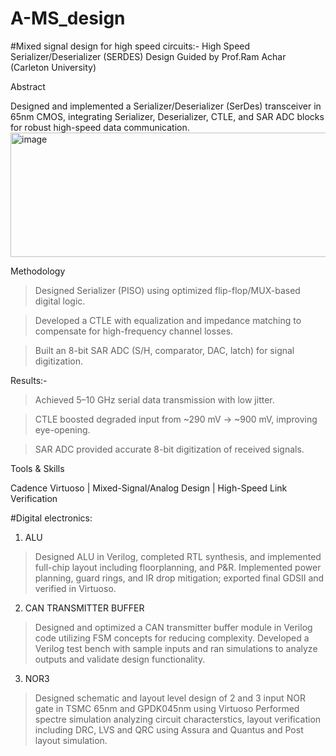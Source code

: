 # A-MS_design

#Mixed signal design for high speed circuits:-
High Speed Serializer/Deserializer (SERDES) Design
Guided by Prof.Ram Achar (Carleton University)

Abstract

Designed and implemented a Serializer/Deserializer (SerDes) transceiver in 65nm CMOS, integrating Serializer, Deserializer, CTLE, and SAR ADC blocks for robust high-speed data communication.
<img width="975" height="199" alt="image" src="https://github.com/user-attachments/assets/0389dfc1-64bf-44a3-956e-b2ffc0539ec7" />

Methodology

>Designed Serializer (PISO) using optimized flip-flop/MUX-based digital logic.

>Developed a CTLE with equalization and impedance matching to compensate for high-frequency channel losses.

>Built an 8-bit SAR ADC (S/H, comparator, DAC, latch) for signal digitization.

Results:-

>Achieved 5–10 GHz serial data transmission with low jitter.

>CTLE boosted degraded input from ~290 mV → ~900 mV, improving eye-opening.

>SAR ADC provided accurate 8-bit digitization of received signals.

Tools & Skills

Cadence Virtuoso | Mixed-Signal/Analog Design | High-Speed Link Verification

#Digital electronics:
1) ALU
>Designed ALU in Verilog, completed RTL synthesis, and implemented full-chip layout including floorplanning, and P&R.
>Implemented power planning, guard rings, and IR drop mitigation; exported final GDSII and verified in Virtuoso.
2) CAN TRANSMITTER BUFFER
>Designed and optimized a CAN transmitter buffer module in Verilog code utilizing FSM concepts for reducing complexity.
>Developed a Verilog test bench with sample inputs and ran simulations to analyze outputs and validate design functionality.
3) NOR3
>Designed schematic and layout level design of 2 and 3 input NOR gate in TSMC 65nm and GPDK045nm using Virtuoso
>Performed spectre simulation analyzing circuit characterstics, layout verification including DRC, LVS and QRC using Assura and Quantus and Post layout simulation.



